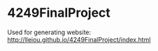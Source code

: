 # 4249FinalProject
Used for generating website:
http://lleiou.github.io/4249FinalProject/index.html
